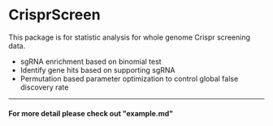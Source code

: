 # CrisprScreen
This package is for statistic analysis for whole genome Crispr screening data.
- sgRNA enrichment based on binomial test
- Identify gene hits based on supporting sgRNA
- Permutation based parameter optimization to control global false discovery rate
---
#### For more detail please check out "example.md"
